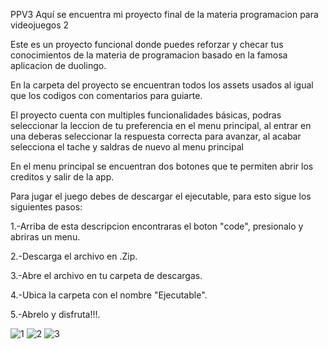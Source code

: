 PPV3
Aquí se encuentra mi proyecto final de la materia programacion para videojuegos 2

Este es un proyecto funcional donde puedes reforzar  y checar tus conocimientos de la materia de programacion basado en la famosa aplicacion de duolingo.

En la carpeta del proyecto se encuentran todos los assets usados al igual que los codigos con comentarios para guiarte.

El proyecto cuenta con multiples funcionalidades básicas, podras seleccionar la leccion de tu preferencia en el menu principal, al entrar en una deberas seleccionar la respuesta correcta para avanzar, al acabar selecciona el tache y saldras de nuevo al menu principal

En el menu principal se encuentran  dos botones que te permiten abrir los creditos y salir de la app.

Para jugar el juego debes de descargar el ejecutable, para esto sigue los siguientes pasos:

1.-Arriba de esta descripcion encontraras el boton "code", presionalo y abriras un menu.

2.-Descarga el archivo en .Zip.

3.-Abre el archivo en tu carpeta de descargas.

4.-Ubica la carpeta con el nombre "Ejecutable".

5.-Abrelo y disfruta!!!.

![1](https://github.com/DavidSantiago1298/PPV3-FInal/assets/156475324/0e42491c-3b55-43ec-b67b-c1e5a47ec6e6)
![2](https://github.com/DavidSantiago1298/PPV3-FInal/assets/156475324/9874a835-0ae3-4dbe-963e-d8234514602f)
![3](https://github.com/DavidSantiago1298/PPV3-FInal/assets/156475324/982d8043-dcbc-457b-be01-a6d425d25642)


